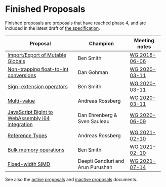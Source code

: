 # Finished Proposals

Finished proposals are proposals that have reached phase 4, and are included in the latest draft of [the specification](http://webassembly.github.io/spec/).

| Proposal                                                             | Champion         | Meeting notes        |
| -------------------------------------------------------------------- | ---------------- | ---------------------|
| [Import/Export of Mutable Globals][import_export_of_mutable_globals] | Ben Smith        | [WG 2018-06-06][WG-06-06] |
| [Non-trapping float-to-int conversions][non-trapping_float-to-int_conversions] | Dan Gohman       | [WG 2020-03-11][WG-03-11] |
| [Sign-extension operators][sign-extension_operators]                           | Ben Smith        | [WG 2020-03-11][WG-03-11] |
| [Multi-value][multi-value]                                                     | Andreas Rossberg | [WG 2020-03-11][WG-03-11] |
| [JavaScript BigInt to WebAssembly i64 integration][javascript_bigint_to_webassembly_i64_integration] | Dan Ehrenberg & Sven Sauleau           | [WG 2020-06-09][WG-06-09]
| [Reference Types][reference_types]                                             | Andreas Rossberg | [WG 2021-02-10][WG-02-10-2021] |
| [Bulk memory operations][bulk_memory_operations]                               | Ben Smith        | [WG 2021-02-10][WG-02-10-2021] |
| [Fixed-width SIMD][fixed-width_simd]                                           | Deepti Gandluri and Arun Purushan | [WG 2021-07-14][WG-07-14-2021] |

See also the [active proposals](README.md) and [inactive proposals](inactive-proposals.md) documents.

[import_export_of_mutable_globals]: https://github.com/WebAssembly/mutable-global
[non-trapping_float-to-int_conversions]: https://github.com/WebAssembly/nontrapping-float-to-int-conversions
[sign-extension_operators]: https://github.com/WebAssembly/sign-extension-ops
[multi-value]: https://github.com/WebAssembly/multi-value
[javascript_bigint_to_webassembly_i64_integration]: https://github.com/WebAssembly/JS-BigInt-integration
[reference_types]: https://github.com/WebAssembly/reference-types
[bulk_memory_operations]: https://github.com/WebAssembly/bulk-memory-operations
[fixed-width_simd]: https://github.com/webassembly/simd
[wg-06-06]: https://github.com/WebAssembly/meetings/blob/main/main/2018/WG-06-06.md#discussion-on-status-of-the-working-draft
[WG-03-11]: https://github.com/WebAssembly/meetings/blob/main/main/2020/WG-03-11.md
[WG-06-09]: https://lists.w3.org/Archives/Public/public-webassembly/2020Jun/0000.html
[WG-02-10-2021]: https://github.com/WebAssembly/meetings/blob/main/main/2021/WG-02-10.md
[WG-07-14-2021]: https://github.com/WebAssembly/meetings/blob/main/main/2021/WG-07-14.md
